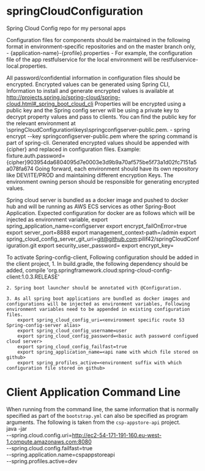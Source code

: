 # springCloudConfiguration
Spring Cloud Config repo for my personal apps


Configuration files for components should be maintained in the following format in environment-specific repositories and on the master branch only,
		- {application-name}-{profile}.properties
		- For example, the configuration file of the app restfulservice for the local environment will be restfulservice-local.properties.

		
All password/confidential information in configuration files should be encrypted. Encrypted values can be generated using Spring CLI, Information to install and generate encrypted values is available at 
http://projects.spring.io/spring-cloud/spring-cloud.html#_spring_boot_cloud_cli
Properties will be encrypted using a public key and the Spring config server will be using a private key to decrypt property values
and pass to clients.
You can find the public key for the relevant environment at \springCloudConfiguration\keys\springconfigserver-public.pem.
		- spring encrypt <property value> --key springconfigserver-public.pem where the spring command is part of spring-cli.
Generated encrypted values should be appended with {cipher} and replaced in configuration files. Example: fixture.auth.password={cipher}903954da6804095d7e0003e3d9b9a70af575be5f73a1d02fc7151a5a078fa674
Going forward, each environment should have its own repository like DEV/ITE/PROD and maintaining different encryption Keys. The environment owning person should be responsible for generating encrypted values.


Spring cloud server is bundled as a docker image and pushed to docker hub and will be running as AWS ECS services as other Spring-Boot Application.
Expected configuration for docker are as follows which will be injected as environment variable,
		export spring_application_name=configserver
		export encrypt_failOnError=true
		export server_port=8888
		export management_context-path=/admin
		export spring_cloud_config_server_git_uri=git@github.com:pilif42/springCloudConfiguration.git
		export security_user_password=<basic auth password used by Spring boot client applications>
		export encrypt_key=<private key to decrypt values>
		
	  
To activate Spring-config-client, Following configuration should be added in the client project,
	1. In build.gradle, the following dependency should be added,
		  compile 'org.springframework.cloud:spring-cloud-config-client:1.0.3.RELEASE'

	2. Spring boot launcher should be annotated with @Configuration.

	3. As all spring boot applications are bundled as docker images and configurations will be injected as environment variables, Following environment variables need to be appended in existing configuration files.
	   	export spring_cloud_config_uri=<environment specific route 53 Spring-config-server alias>
		export spring_cloud_config_username=user
		export spring_cloud_config_password=<basic auth password configued cloud server>
		export spring_cloud_config_failfast=true
		export spring_application_name=<api name with which file stored on github>
		export spring_profiles_active=<environment suffix with which configuration file stored on github>


# Client Application Command Line
When running from the command line, the same information that is normally specified as part of the `bootstrap.yml` can also be specified as program arguments. The following is taken from the `csp-appstore-api` project. 	
java -jar \
--spring.cloud.config.uri=http://ec2-54-171-191-160.eu-west-1.compute.amazonaws.com:8080 \
--spring.cloud.config.failfast=true \
--spring.application.name=cspappstoreapi \
--spring.profiles.active=dev
```